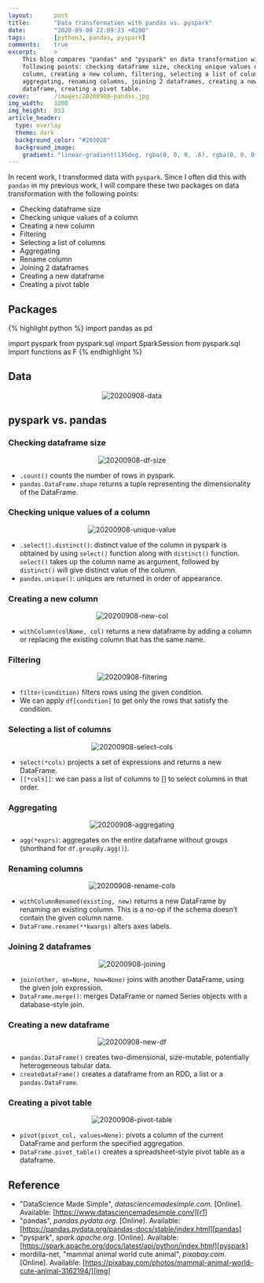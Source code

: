 ```yaml
---
layout:      post
title:       "Data transformation with pandas vs. pyspark"
date:        "2020-09-08 22:09:23 +0200"
tags:        [python3, pandas, pyspark]
comments:    true
excerpt:     >
    This blog compares "pandas" and "pyspark" on data transformation with the
    following points: checking dataframe size, checking unique values of a
    column, creating a new column, filtering, selecting a list of columns,
    aggregating, renaming columns, joining 2 dataframes, creating a new
    dataframe, creating a pivot table.
cover:       /images/20200908-pandas.jpg
img_width:   1280
img_height:  853
article_header:
  type: overlay
  theme: dark
  background_color: "#203028"
  background_image:
    gradient: "linear-gradient(135deg, rgba(0, 0, 0, .6), rgba(0, 0, 0, .4))"
---
```


In recent work, I transformed data with `pyspark`. Since I often did this with
`pandas` in my previous work, I will compare these two packages on data
transformation with the following points:
- Checking dataframe size
- Checking unique values of a column
- Creating a new column
- Filtering
- Selecting a list of columns
- Aggregating
- Rename column
- Joining 2 dataframes
- Creating a new dataframe
- Creating a pivot table

## Packages
{% highlight python %}
import pandas as pd

import pyspark
from pyspark.sql import SparkSession
from pyspark.sql import functions as F
{% endhighlight %}

## Data
<p align="center">
  <img alt="20200908-data"
  src="{{ site.baseurl }}/images/20200908-data.png"/>
</p>

## pyspark vs. pandas
### Checking dataframe size
<p align="center">
  <img alt="20200908-df-size"
  src="{{ site.baseurl }}/images/20200908-df-size.png"/>
</p>

- `.count()` counts the number of rows in pyspark.
- `pandas.DataFrame.shape` returns a tuple representing the dimensionality of
the DataFrame.

### Checking unique values of a column
<p align="center">
  <img alt="20200908-unique-value"
  src="{{ site.baseurl }}/images/20200908-unique-val.png"/>
</p>

- `.select().distinct()`: distinct value of the column in pyspark is obtained by
using `select()` function along with `distinct()` function. `select()` takes up
the column name as argument, followed by `distinct()` will give distinct value
of the column.
- `pandas.unique()`: uniques are returned in order of appearance.

### Creating a new column
<p align="center">
  <img alt="20200908-new-col"
  src="{{ site.baseurl }}/images/20200908-new-col.png"/>
</p>

- `withColumn(colName, col)` returns a new dataframe by adding a column or
replacing the existing column that has the same name.

### Filtering
<p align="center">
  <img alt="20200908-filtering"
  src="{{ site.baseurl }}/images/20200908-filtering.png"/>
</p>

- `filter(condition)` filters rows using the given condition.
- We can apply `df[condition]` to get only the rows that satisfy the condition.

### Selecting a list of columns
<p align="center">
  <img alt="20200908-select-cols"
  src="{{ site.baseurl }}/images/20200908-select-cols.png"/>
</p>

- `select(*cols)` projects a set of expressions and returns a new DataFrame.
- `[[*cols]]`: we can pass a list of columns to [] to select columns in that
order.

### Aggregating
<p align="center">
  <img alt="20200908-aggregating"
  src="{{ site.baseurl }}/images/20200908-aggregating.png"/>
</p>

- `agg(*exprs)`: aggregates on the entire dataframe without groups (shorthand
for `df.groupBy.agg()`).

### Renaming columns
<p align="center">
  <img alt="20200908-rename-cols"
  src="{{ site.baseurl }}/images/20200908-rename-cols.png"/>
</p>

- `withColumnRenamed(existing, new)` returns a new DataFrame by renaming an
existing column. This is a no-op if the schema doesn’t contain the given column
name.
- `DataFrame.rename(**kwargs)` alters axes labels.

### Joining 2 dataframes
<p align="center">
  <img alt="20200908-joining"
  src="{{ site.baseurl }}/images/20200908-joining.png"/>
</p>

- `join(other, on=None, how=None)` joins with another DataFrame, using the given
join expression.
- `DataFrame.merge()`: merges DataFrame or named Series objects with a
database-style join.

### Creating a new dataframe
<p align="center">
  <img alt="20200908-new-df"
  src="{{ site.baseurl }}/images/20200908-new-df.png"/>
</p>

- `pandas.DataFrame()` creates two-dimensional, size-mutable, potentially
heterogeneous tabular data.
- `createDataFrame()` creates a dataframe from an RDD, a list or a
`pandas.DataFrame`.

### Creating a pivot table
<p align="center">
  <img alt="20200908-pivot-table"
  src="{{ site.baseurl }}/images/20200908-pivot-table.png"/>
</p>

- `pivot(pivot_col, values=None)`: pivots a column of the current DataFrame and
perform the specified aggregation. 
- `DataFrame.pivot_table()` creates a spreadsheet-style pivot table as a
dataframe.

## Reference
- "DataScience Made Simple", _datasciencemadesimple.com_. [Online]. Available: [https://www.datasciencemadesimple.com/][r1]
- "pandas", _pandas.pydata.org_. [Online]. Available: [https://pandas.pydata.org/pandas-docs/stable/index.html][pandas]
- "pyspark", _spark.apache.org_. [Online]. Available: [https://spark.apache.org/docs/latest/api/python/index.html][pyspark]
- mordilla-net, "mammal animal world cute animal", _pixabay.com_. [Online]. Available: [https://pixabay.com/photos/mammal-animal-world-cute-animal-3162194/][img]

[r1]: https://www.datasciencemadesimple.com/
[pandas]: https://pandas.pydata.org/pandas-docs/stable/index.html
[pyspark]: https://spark.apache.org/docs/latest/api/python/index.html
[img]: https://pixabay.com/photos/mammal-animal-world-cute-animal-3162194/
